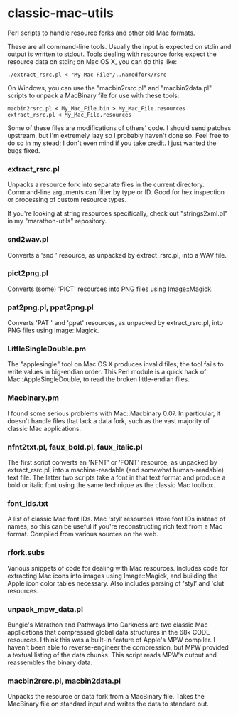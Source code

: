 classic-mac-utils
=================

Perl scripts to handle resource forks and other old Mac formats.

These are all command-line tools. Usually the input is expected on stdin and output is written to stdout. Tools dealing with resource forks expect the resource data on stdin; on Mac OS X, you can do this like:

    ./extract_rsrc.pl < "My Mac File"/..namedfork/rsrc
    
On Windows, you can use the "macbin2rsrc.pl" and "macbin2data.pl" scripts to unpack a MacBinary file for use with these tools:

    macbin2rsrc.pl < My_Mac_File.bin > My_Mac_File.resources
    extract_rsrc.pl < My_Mac_File.resources

Some of these files are modifications of others' code. I should send patches upstream, but I'm extremely lazy so I probably haven't done so. Feel free to do so in my stead; I don't even mind if you take credit. I just wanted the bugs fixed.

### extract_rsrc.pl

Unpacks a resource fork into separate files in the current directory. Command-line arguments can filter by type or ID. Good for hex inspection or processing of custom resource types.

If you're looking at string resources specifically, check out "strings2xml.pl" in my "marathon-utils" repository.

### snd2wav.pl

Converts a 'snd ' resource, as unpacked by extract_rsrc.pl, into a WAV file.

### pict2png.pl

Converts (some) 'PICT' resources into PNG files using Image::Magick. 

### pat2png.pl, ppat2png.pl

Converts 'PAT ' and 'ppat' resources, as unpacked by extract_rsrc.pl, into PNG files using Image::Magick.

### LittleSingleDouble.pm

The "applesingle" tool on Mac OS X produces invalid files; the tool fails to write values in big-endian order. This Perl module is a quick hack of Mac::AppleSingleDouble, to read the broken little-endian files.

### Macbinary.pm

I found some serious problems with Mac::Macbinary 0.07. In particular, it doesn't handle files that lack a data fork, such as the vast majority of classic Mac applications.

### nfnt2txt.pl, faux_bold.pl, faux_italic.pl

The first script converts an 'NFNT' or 'FONT' resource, as unpacked by extract_rsrc.pl, into a machine-readable (and somewhat human-readable) text file. The latter two scripts take a font in that text format and produce a bold or italic font using the same technique as the classic Mac toolbox.

### font_ids.txt

A list of classic Mac font IDs. Mac 'styl' resources store font IDs instead of names, so this can be useful if you're reconstructing rich text from a Mac format. Compiled from various sources on the web.

### rfork.subs

Various snippets of code for dealing with Mac resources. Includes code for extracting Mac icons into images using Image::Magick, and building the Apple icon color tables necessary. Also includes parsing of 'styl' and 'clut' resources.

### unpack_mpw_data.pl

Bungie's Marathon and Pathways Into Darkness are two classic Mac applications that compressed global data structures in the 68k CODE resources. I think this was a built-in feature of Apple's MPW compiler. I haven't been able to  reverse-engineer the compression, but MPW provided a textual listing of the data chunks. This script reads MPW's output and reassembles the binary data.

### macbin2rsrc.pl, macbin2data.pl

Unpacks the resource or data fork from a MacBinary file. Takes the MacBinary file on standard input and writes the data to standard out.
